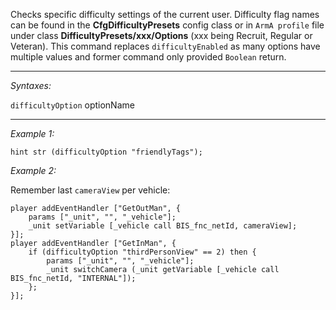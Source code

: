 Checks specific difficulty settings of the current user. Difficulty flag names can be found in the **CfgDifficultyPresets** config class or in 
`ArmA profile` file under class **DifficultyPresets/xxx/Options** (xxx being Recruit, Regular or Veteran). This command replaces `difficultyEnabled` as many options have multiple values and former command only provided `Boolean` return.


---
*Syntaxes:*

`difficultyOption` optionName

---
*Example 1:*

```sqf
hint str (difficultyOption "friendlyTags");
```

*Example 2:*

Remember last `cameraView` per vehicle:

```sqf
player addEventHandler ["GetOutMan", {
	params ["_unit", "", "_vehicle"];
	_unit setVariable [_vehicle call BIS_fnc_netId, cameraView];
}];
player addEventHandler ["GetInMan", {
	if (difficultyOption "thirdPersonView" == 2) then {
		params ["_unit", "", "_vehicle"];
		_unit switchCamera (_unit getVariable [_vehicle call BIS_fnc_netId, "INTERNAL"]);
	};
}];
```